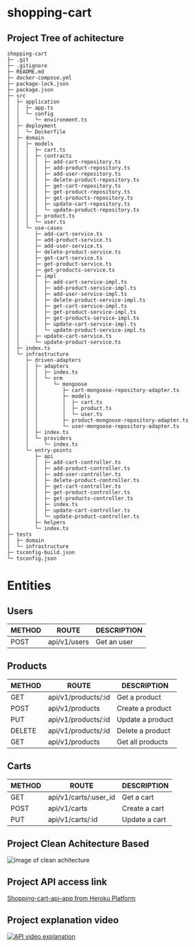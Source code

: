 # shopping-cart

## Project Tree of achitecture 
```
shopping-cart
├─ .git
├─ .gitignore
├─ README.md
├─ docker-compose.yml
├─ package-lock.json
├─ package.json
├─ src
│  ├─ application
│  │  ├─ app.ts
│  │  └─ config
│  │     └─ environment.ts
│  ├─ deployment
│  │  └─ Dockerfile
│  ├─ domain
│  │  ├─ models
│  │  │  ├─ cart.ts
│  │  │  ├─ contracts
│  │  │  │  ├─ add-cart-repository.ts
│  │  │  │  ├─ add-product-repository.ts
│  │  │  │  ├─ add-user-repository.ts
│  │  │  │  ├─ delete-product-repository.ts
│  │  │  │  ├─ get-cart-repository.ts
│  │  │  │  ├─ get-product-repository.ts
│  │  │  │  ├─ get-products-repository.ts
│  │  │  │  ├─ update-cart-repository.ts
│  │  │  │  └─ update-product-repository.ts
│  │  │  ├─ product.ts
│  │  │  └─ user.ts
│  │  └─ use-cases
│  │     ├─ add-cart-service.ts
│  │     ├─ add-product-service.ts
│  │     ├─ add-user-service.ts
│  │     ├─ delete-product-service.ts
│  │     ├─ get-cart-service.ts
│  │     ├─ get-product-service.ts
│  │     ├─ get-products-service.ts
│  │     ├─ impl
│  │     │  ├─ add-cart-service-impl.ts
│  │     │  ├─ add-product-service-impl.ts
│  │     │  ├─ add-user-service-impl.ts
│  │     │  ├─ delete-product-service-impl.ts
│  │     │  ├─ get-cart-service-impl.ts
│  │     │  ├─ get-product-service-impl.ts
│  │     │  ├─ get-products-service-impl.ts
│  │     │  ├─ update-cart-service-impl.ts
│  │     │  └─ update-product-service-impl.ts
│  │     ├─ update-cart-service.ts
│  │     └─ update-product-service.ts
│  ├─ index.ts
│  └─ infrastructure
│     ├─ driven-adapters
│     │  ├─ adapters
│     │  │  ├─ index.ts
│     │  │  └─ orm
│     │  │     └─ mongoose
│     │  │        ├─ cart-mongoose-repository-adapter.ts
│     │  │        ├─ models
│     │  │        │  ├─ cart.ts
│     │  │        │  ├─ product.ts
│     │  │        │  └─ user.ts
│     │  │        ├─ product-mongoose-repository-adapter.ts
│     │  │        └─ user-mongoose-repository-adapter.ts
│     │  ├─ index.ts
│     │  └─ providers
│     │     └─ index.ts
│     └─ entry-points
│        ├─ api
│        │  ├─ add-cart-controller.ts
│        │  ├─ add-product-controller.ts
│        │  ├─ add-user-controller.ts
│        │  ├─ delete-product-controller.ts
│        │  ├─ get-cart-controller.ts
│        │  ├─ get-product-controller.ts
│        │  ├─ get-products-controller.ts
│        │  ├─ index.ts
│        │  ├─ update-cart-controller.ts
│        │  └─ update-product-controller.ts
│        ├─ helpers
│        └─ index.ts
├─ tests
│  ├─ domain
│  └─ infrastructure
├─ tsconfig-build.json
└─ tsconfig.json
```

# Entities

## Users 
| METHOD | ROUTE | DESCRIPTION | 
| --- | --- | --- |
| POST | api/v1/users | Get an user |


## Products
| METHOD | ROUTE | DESCRIPTION | 
| --- | --- | --- |
| GET | api/v1/products/:id | Get a product |
| POST | api/v1/products | Create a product |
| PUT | api/v1/products/:id | Update a product |
| DELETE | api/v1/products/:id | Delete a product |
| GET | api/v1/products | Get all products |


## Carts
| METHOD | ROUTE | DESCRIPTION | 
| --- | --- | --- |
| GET | api/v1/carts/:user_id | Get a cart |
| POST | api/v1/carts | Create a cart |
| PUT | api/v1/carts/:id | Update a cart |


## Project Clean Achitecture Based
![image of clean achitecture](https://www.google.com/url?sa=i&url=https%3A%2F%2Fmedium.com%2F%40icarovictor%2Fthe-clean-architecture-54df8a46dba1&psig=AOvVaw1Lqy3HlsH-XyGSncEhdbhw&ust=1645800752686000&source=images&cd=vfe&ved=0CAsQjRxqFwoTCOCmqtzLmPYCFQAAAAAdAAAAABAI)

## Project API access link 
[Shopping-cart-api-app from Heroku Platform](https://shopping-cart-api-app.herokuapp.com/ "Heroku Project")

## Project explanation video 
[![API video explanation](http://img.youtube.com/vi/hx94qo26egk/0.jpg)](https://drive.google.com/file/d/1gQksgB2oOBhhT2M9-7uDbGIt3-yPp76s/view)

